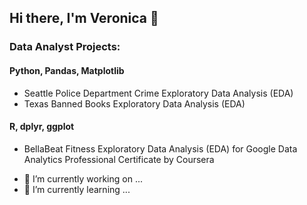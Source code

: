 ## Hi there, I'm Veronica 👋

### Data Analyst Projects:

#### Python, Pandas, Matplotlib
* Seattle Police Department Crime Exploratory Data Analysis (EDA)
* Texas Banned Books Exploratory Data Analysis (EDA)

#### R, dplyr, ggplot
* BellaBeat Fitness Exploratory Data Analysis (EDA) for Google Data Analytics Professional Certificate by Coursera


- 🔭 I’m currently working on ...
- 🌱 I’m currently learning ...


<!--
**VeronicaLaven/VeronicaLaven** is a ✨ _special_ ✨ repository because its `README.md` (this file) appears on your GitHub profile.

Here are some ideas to get you started:

- 🔭 I’m currently working on ...
- 🌱 I’m currently learning ...
- 👯 I’m looking to collaborate on ...
- 🤔 I’m looking for help with ...
- 💬 Ask me about ...
- 📫 How to reach me: ...
- 😄 Pronouns: ...
- ⚡ Fun fact: ...
-->
